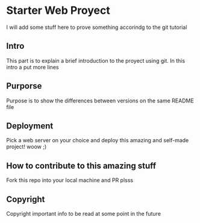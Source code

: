 # Starter Web Proyect

I will add some stuff here to prove something accorindg to the git tutorial

## Intro

This part is to explain a brief introduction to the proyect using git. In this intro a put more lines

## Purporse

Purpose is to show the differences between versions on the same README file

## Deployment

Pick a web server on your choice and deploy this amazing and self-made project! woow ;)

## How to contribute to this amazing stuff

Fork this repo into your local machine and PR plsss

## Copyright

Copyright important info to be read at some point in the future